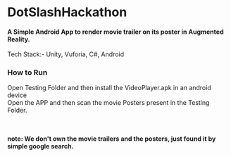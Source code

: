 # DotSlashHackathon
<b>A Simple Android App to render movie trailer on its poster in Augmented Reality.</b><br/>
<br>Tech Stack:-</b> Unity, Vuforia, C#, Android
### How to Run
Open Testing Folder and then install the VideoPlayer.apk in an android device<br>
Open the APP and then scan the movie Posters present in the Testing Folder.

<br/>
<br/>
<b>note: We don't own the movie trailers and the posters, just found it by simple google search.</b>
